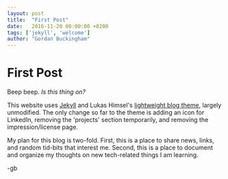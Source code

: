 ```yaml
---
layout: post
title:  "First Post"
date:   2016-11-20 00:00:00 +0200
tags: ['jekyll', 'welcome']
author: "Gordan Buckingham"
---
```


# First Post

Beep beep. _Is this thing on?_  

This website uses [Jekyll](https://jekyllrb.com/) and Lukas Himsel's [lightweight blog theme](https://github.com/lukas-h/material-theme/), largely unmodified. The only change so far to the theme is adding an icon for LinkedIn, removing the 'projects' section temporarily, and removing the impression/license page.

My plan for this blog is two-fold. First, this is a place to share news, links, and random tid-bits that interest me. Second, this is a place to document and organize my thoughts on new tech-related things I am learning.

-gb

